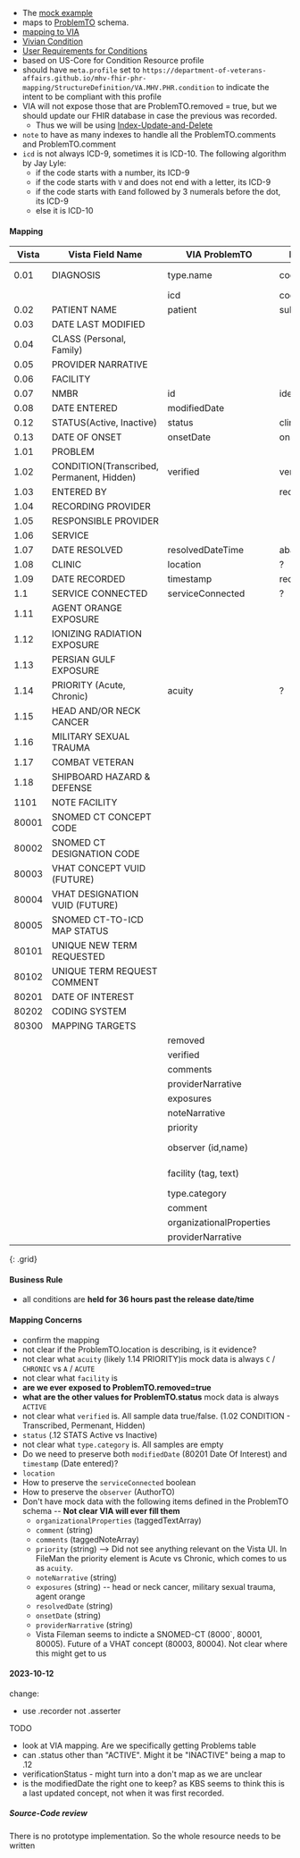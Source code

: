 
- The [mock example](https://github.com/department-of-veterans-affairs/mhv-fhir-phr-mapping/blob/main/mocks/problems.xml) 
- maps to [ProblemTO](https://github.com/department-of-veterans-affairs/mhv-np-via-wsclient/blob/development/src/main/resources/VIA_v4.0.7_uat.wsdl) schema. 
- [mapping to VIA](StructureDefinition-VA.MHV.PHR.condition-mappings.html#mappings-for-via-to-mhv-fhir-phr-problemto)
- [Vivian Condition](https://vivian.worldvista.org/dox/Global_XkFVUE5QUk9C.html)
- [User Requirements for Conditions](https://github.com/department-of-veterans-affairs/va.gov-team/blob/master/products/health-care/digital-health-modernization/mhv-to-va.gov/medical-records/data-domains/health-issues/health-issues-brief.md)
- based on US-Core for Condition Resource profile
- should have `meta.profile` set to `https://department-of-veterans-affairs.github.io/mhv-fhir-phr-mapping/StructureDefinition/VA.MHV.PHR.condition` to indicate the intent to be compliant with this profile
- VIA will not expose those that are ProblemTO.removed = true, but we should update our FHIR database in case the previous was recorded.
  - Thus we will be using [Index-Update-and-Delete](background.html#entered-in-error)
- `note` to have as many indexes to handle all the ProblemTO.comments and ProblemTO.comment
- `icd` is not always ICD-9, sometimes it is ICD-10. The following algorithm by Jay Lyle:
  - if the code starts with a number, its ICD-9
  - if the code starts with `V` and does not end with a letter, its ICD-9
  - if the code starts with `E`and followed by 3 numerals before the dot, its ICD-9
  - else it is ICD-10

#### Mapping

| Vista | Vista Field Name          | VIA ProblemTO       | FHIR Condition    | Confidence |
|-------|-------------------------- |---------------------|-------------------|------------|
| 0.01  | DIAGNOSIS                 | type.name           | code.text         | string including ICD
|       |                           | icd                 | code.coding (icd) |
| 0.02  | PATIENT NAME              | patient             | subject           |
| 0.03  | DATE LAST MODIFIED        |                     |                   | ?
| 0.04  | CLASS (Personal, Family)  |
| 0.05  | PROVIDER NARRATIVE
| 0.06  | FACILITY
| 0.07  | NMBR                      | id                  | identifier        | assumed true
| 0.08  | DATE ENTERED              | modifiedDate        |                          | populated/unclear
| 0.12  | STATUS(Active, Inactive)  | status              | clinicalStatus    | data is `ACTIVE`
| 0.13  | DATE OF ONSET             | onsetDate           | onsetDateTime     | assumed
| 1.01  | PROBLEM
| 1.02  | CONDITION(Transcribed, Permanent, Hidden) | verified  | verificationStatus | ?
| 1.03  | ENTERED BY                |                     | recorder          | ?
| 1.04  | RECORDING PROVIDER        |                     |                   | ?
| 1.05  | RESPONSIBLE PROVIDER      |                     |                   | ?
| 1.06  | SERVICE
| 1.07  | DATE RESOLVED             | resolvedDateTime    | abatementDateTime | assumed
| 1.08  | CLINIC                    | location            | ?                 | assumed
| 1.09  | DATE RECORDED             | timestamp           | recordedDate      | assumed
| 1.1   | SERVICE CONNECTED         | serviceConnected    | ?                 | ?
| 1.11  | AGENT ORANGE EXPOSURE
| 1.12  | IONIZING RADIATION EXPOSURE
| 1.13  | PERSIAN GULF EXPOSURE
| 1.14  | PRIORITY (Acute, Chronic) | acuity              | ?                 | some data is Chronic
| 1.15  | HEAD AND/OR NECK CANCER
| 1.16  | MILITARY SEXUAL TRAUMA
| 1.17  | COMBAT VETERAN
| 1.18  | SHIPBOARD HAZARD & DEFENSE
| 1101  | NOTE FACILITY
| 80001 | SNOMED CT CONCEPT CODE
| 80002 | SNOMED CT DESIGNATION CODE
| 80003 | VHAT CONCEPT VUID (FUTURE)
| 80004 | VHAT DESIGNATION VUID (FUTURE)
| 80005 | SNOMED CT-TO-ICD MAP STATUS
| 80101 | UNIQUE NEW TERM REQUESTED
| 80102 | UNIQUE TERM REQUEST COMMENT
| 80201 | DATE OF INTEREST
| 80202 | CODING SYSTEM
| 80300 | MAPPING TARGETS
|       |                           | removed             |           | data is `false`
|       |                           | verified            |           | data is `true`/`false`
|       |                           | comments            |           | no data
|       |                           | providerNarrative   |           | no data
|       |                           | exposures           |           | no data
|       |                           | noteNarrative       |           | no data
|       |                           | priority            |           | no data
|       |                           | observer (id,name)  |           | data is id and name
|       |                           | facility (tag, text) |          | data is tag and text
|       |                           | type.category       |           | data is empty
|       |                           | comment             |           | no data
|       |                           | organizationalProperties |           | no data
|       |                           | providerNarrative   |           | no data
{: .grid}


#### Business Rule

- all conditions are **held for 36 hours past the release date/time**

#### Mapping Concerns

- confirm the mapping
- not clear if the ProblemTO.location is describing, is it evidence?
- not clear what `acuity` (likely 1.14 PRIORITY)is mock data is always `C` / `CHRONIC` vs `A` / `ACUTE`
- not clear what `facility` is
- **are we ever exposed to ProblemTO.removed=true**
- **what are the other values for ProblemTO.status** mock data is always `ACTIVE`
- not clear what `verified` is. All sample data true/false. (1.02 CONDITION - Transcribed, Permenant, Hidden)
- `status` (.12 STATS Active vs Inactive)
- not clear what `type.category` is. All samples are empty
- Do we need to preserve both `modifiedDate` (80201 Date Of Interest) and `timestamp` (Date entered)?
- `location`
- How to preserve the `serviceConnected` boolean
- How to preserve the `observer` (AuthorTO)
- Don't have mock data with the following items defined in the ProblemTO schema -- **Not clear VIA will ever fill them**
  - `organizationalProperties` (taggedTextArray)
  - `comment` (string)
  - `comments` (taggedNoteArray)
  - `priority` (string)  --> Did not see anything relevant on the Vista UI. In FileMan the priority element is Acute vs Chronic, which comes to us as `acuity`.
  - `noteNarrative` (string)
  - `exposures` (string) -- head or neck cancer, military sexual trauma, agent orange
  - `resolvedDate` (string)
  - `onsetDate` (string)
  - `providerNarrative` (string)
  - Vista Fileman seems to indicte a SNOMED-CT (8000`, 80001, 80005). Future of a VHAT concept (80003, 80004). Not clear where this might get to us

#### 2023-10-12

change:
- use .recorder not .asserter

TODO
- look at VIA mapping. Are we specifically getting Problems table
- can .status other than "ACTIVE". Might it be "INACTIVE" being a map to .12
- verificationStatus - might turn into a don't map as we are unclear
- is the modifiedDate the right one to keep? as KBS seems to think this is a last updated concept, not when it was first recorded.

##### Source-Code review

There is no prototype implementation. So the whole resource needs to be written

